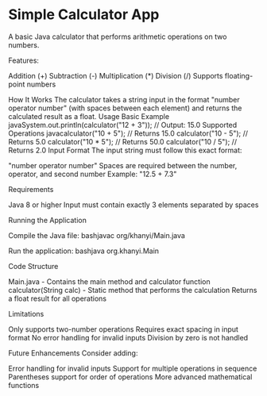 # Simple Calculator App

A basic Java calculator that performs arithmetic operations on two numbers.

Features:

Addition (+)
Subtraction (-)
Multiplication (*)
Division (/)
Supports floating-point numbers

How It Works
The calculator takes a string input in the format "number operator number" (with spaces between each element) and returns the calculated result as a float.
Usage
Basic Example
javaSystem.out.println(calculator("12 + 3")); // Output: 15.0
Supported Operations
javacalculator("10 + 5");   // Returns 15.0
calculator("10 - 5");   // Returns 5.0
calculator("10 * 5");   // Returns 50.0
calculator("10 / 5");   // Returns 2.0
Input Format
The input string must follow this exact format:

"number operator number"
Spaces are required between the number, operator, and second number
Example: "12.5 + 7.3"

Requirements

Java 8 or higher
Input must contain exactly 3 elements separated by spaces

Running the Application

Compile the Java file:
bashjavac org/khanyi/Main.java

Run the application:
bashjava org.khanyi.Main


Code Structure

Main.java - Contains the main method and calculator function
calculator(String calc) - Static method that performs the calculation
Returns a float result for all operations

Limitations

Only supports two-number operations
Requires exact spacing in input format
No error handling for invalid inputs
Division by zero is not handled

Future Enhancements
Consider adding:

Error handling for invalid inputs
Support for multiple operations in sequence
Parentheses support for order of operations
More advanced mathematical functions
